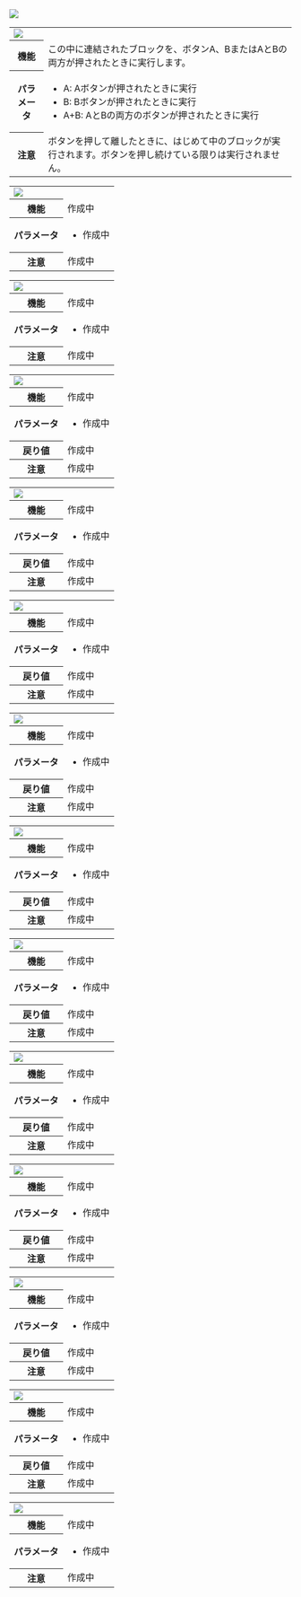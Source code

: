 <span class="breadcrumb">
    <img src="{{ site.baseurl }}/assets/images/input.png">
</span>

<table id="onButtonPressed" class="block">
    <tr>
        <td colspan="2"><img src="{{ site.baseurl }}/assets/images/input/onButtonPressed.png"></td>
    </tr>
    <tr>
        <th>機能</th>
        <td>この中に連結されたブロックを、ボタンA、BまたはAとBの両方が押されたときに実行します。</td>
    </tr>
    <tr>
        <th>パラメータ</th>
        <td>
            <ul>
                <li><span class="param">A: </span>Aボタンが押されたときに実行</li>
                <li><span class="param">B: </span>Bボタンが押されたときに実行</li>
                <li><span class="param">A+B: </span>AとBの両方のボタンが押されたときに実行</li>
            </ul>
        </td>
    </tr>
    <tr>
        <th>注意</th>
        <td>ボタンを押して離したときに、はじめて中のブロックが実行されます。ボタンを押し続けている限りは実行されません。
        </td>
    </tr>
</table>

<table id="onGesture" class="block">
    <tr>
        <td colspan="2"><img src="{{ site.baseurl }}/assets/images/input/onGesture.png"></td>
    </tr>
    <tr>
        <th>機能</th>
        <td>作成中</td>
    </tr>
    <tr>
        <th>パラメータ</th>
        <td>
            <ul>
                <li><span class="param"> </span>作成中</li>
            </ul>
        </td>
    </tr>
    <tr>
        <th>注意</th>
        <td>作成中</td>
    </tr>
</table>

<table id="onPinPressed" class="block">
    <tr>
        <td colspan="2"><img src="{{ site.baseurl }}/assets/images/input/onPinPressed.png"></td>
    </tr>
    <tr>
        <th>機能</th>
        <td>作成中</td>
    </tr>
    <tr>
        <th>パラメータ</th>
        <td>
            <ul>
                <li><span class="param"> </span>作成中</li>
            </ul>
        </td>
    </tr>
    <tr>
        <th>注意</th>
        <td>作成中</td>
    </tr>
</table>

<table id="buttonIsPressed" class="block">
    <tr>
        <td colspan="2"><img src="{{ site.baseurl }}/assets/images/input/buttonIsPressed.png"></td>
    </tr>
    <tr>
        <th>機能</th>
        <td>作成中</td>
    </tr>
    <tr>
        <th>パラメータ</th>
        <td>
            <ul>
                <li><span class="param"> </span>作成中</li>
            </ul>
        </td>
    </tr>
    <tr>
        <th>戻り値</th>
        <td>作成中</td>
    </tr>
    <tr>
        <th>注意</th>
        <td>作成中</td>
    </tr>
</table>

<table id="compassHeading" class="block">
    <tr>
        <td colspan="2"><img src="{{ site.baseurl }}/assets/images/input/compassHeading.png"></td>
    </tr>
    <tr>
        <th>機能</th>
        <td>作成中</td>
    </tr>
    <tr>
        <th>パラメータ</th>
        <td>
            <ul>
                <li><span class="param"> </span>作成中</li>
            </ul>
        </td>
    </tr>
    <tr>
        <th>戻り値</th>
        <td>作成中</td>
    </tr>
    <tr>
        <th>注意</th>
        <td>作成中</td>
    </tr>
</table>

<table id="pinIsPressed" class="block">
    <tr>
        <td colspan="2"><img src="{{ site.baseurl }}/assets/images/input/pinIsPressed.png"></td>
    </tr>
    <tr>
        <th>機能</th>
        <td>作成中</td>
    </tr>
    <tr>
        <th>パラメータ</th>
        <td>
            <ul>
                <li><span class="param"> </span>作成中</li>
            </ul>
        </td>
    </tr>
    <tr>
        <th>戻り値</th>
        <td>作成中</td>
    </tr>    
    <tr>
        <th>注意</th>
        <td>作成中</td>
    </tr>
</table>

<table id="temperature" class="block">
    <tr>
        <td colspan="2"><img src="{{ site.baseurl }}/assets/images/input/temperature.png"></td>
    </tr>
    <tr>
        <th>機能</th>
        <td>作成中</td>
    </tr>
    <tr>
        <th>パラメータ</th>
        <td>
            <ul>
                <li><span class="param"> </span>作成中</li>
            </ul>
        </td>
    </tr>
    <tr>
        <th>戻り値</th>
        <td>作成中</td>
    </tr>    
    <tr>
        <th>注意</th>
        <td>作成中</td>
    </tr>
</table>

<table id="pinIsPressed" class="block">
    <tr>
        <td colspan="2"><img src="{{ site.baseurl }}/assets/images/input/pinIsPressed.png"></td>
    </tr>
    <tr>
        <th>機能</th>
        <td>作成中</td>
    </tr>
    <tr>
        <th>パラメータ</th>
        <td>
            <ul>
                <li><span class="param"> </span>作成中</li>
            </ul>
        </td>
    </tr>
    <tr>
        <th>戻り値</th>
        <td>作成中</td>
    </tr>
    <tr>
        <th>注意</th>
        <td>作成中</td>
    </tr>
</table>

<table id="acceleration" class="block">
    <tr>
        <td colspan="2"><img src="{{ site.baseurl }}/assets/images/input/acceleration.png"></td>
    </tr>
    <tr>
        <th>機能</th>
        <td>作成中</td>
    </tr>
    <tr>
        <th>パラメータ</th>
        <td>
            <ul>
                <li><span class="param"> </span>作成中</li>
            </ul>
        </td>
    </tr>
    <tr>
        <th>戻り値</th>
        <td>作成中</td>
    </tr>
    <tr>
        <th>注意</th>
        <td>作成中</td>
    </tr>
</table>

<table id="lightlevel" class="block">
    <tr>
        <td colspan="2"><img src="{{ site.baseurl }}/assets/images/input/lightlevel.png"></td>
    </tr>
    <tr>
        <th>機能</th>
        <td>作成中</td>
    </tr>
    <tr>
        <th>パラメータ</th>
        <td>
            <ul>
                <li><span class="param"> </span>作成中</li>
            </ul>
        </td>
    </tr>
    <tr>
        <th>戻り値</th>
        <td>作成中</td>
    </tr>
    <tr>
        <th>注意</th>
        <td>作成中</td>
    </tr>
</table>

<table id="rotation" class="block">
    <tr>
        <td colspan="2"><img src="{{ site.baseurl }}/assets/images/input/rotation.png"></td>
    </tr>
    <tr>
        <th>機能</th>
        <td>作成中</td>
    </tr>
    <tr>
        <th>パラメータ</th>
        <td>
            <ul>
                <li><span class="param"> </span>作成中</li>
            </ul>
        </td>
    </tr>
    <tr>
        <th>戻り値</th>
        <td>作成中</td>
    </tr>
    <tr>
        <th>注意</th>
        <td>作成中</td>
    </tr>
</table>

<table id="magneticForce" class="block">
    <tr>
        <td colspan="2"><img src="{{ site.baseurl }}/assets/images/input/magneticForce.png"></td>
    </tr>
    <tr>
        <th>機能</th>
        <td>作成中</td>
    </tr>
    <tr>
        <th>パラメータ</th>
        <td>
            <ul>
                <li><span class="param"> </span>作成中</li>
            </ul>
        </td>
    </tr>
    <tr>
        <th>戻り値</th>
        <td>作成中</td>
    </tr>
    <tr>
        <th>注意</th>
        <td>作成中</td>
    </tr>
</table>

<table id="runningTime" class="block">
    <tr>
        <td colspan="2"><img src="{{ site.baseurl }}/assets/images/input/runningTimeMicros.png"></td>
    </tr>
    <tr>
        <th>機能</th>
        <td>作成中</td>
    </tr>
    <tr>
        <th>パラメータ</th>
        <td>
            <ul>
                <li><span class="param"> </span>作成中</li>
            </ul>
        </td>
    </tr>
    <tr>
        <th>戻り値</th>
        <td>作成中</td>
    </tr>
    <tr>
        <th>注意</th>
        <td>作成中</td>
    </tr>
</table>

<table id="setAccelerometerRange" class="block">
    <tr>
        <td colspan="2"><img src="{{ site.baseurl }}/assets/images/input/setAccelerometerRange.png"></td>
    </tr>
    <tr>
        <th>機能</th>
        <td>作成中</td>
    </tr>
    <tr>
        <th>パラメータ</th>
        <td>
            <ul>
                <li><span class="param"> </span>作成中</li>
            </ul>
        </td>
    </tr>
    <tr>
        <th>注意</th>
        <td>作成中</td>
    </tr>
</table>